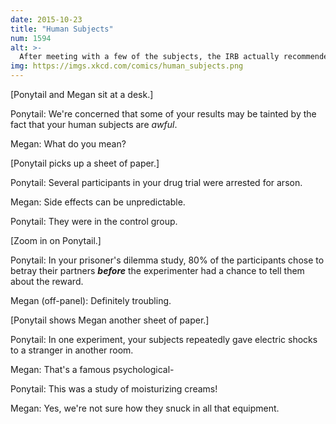 ```yaml
---
date: 2015-10-23
title: "Human Subjects"
num: 1594
alt: >-
  After meeting with a few of the subjects, the IRB actually recommended that you stop stressing out so much about safety guidelines.
img: https://imgs.xkcd.com/comics/human_subjects.png
---
```

[Ponytail and Megan sit at a desk.]

Ponytail: We're concerned that some of your results may be tainted by the fact that your human subjects are *awful*.

Megan: What do you mean?

[Ponytail picks up a sheet of paper.]

Ponytail: Several participants in your drug trial were arrested for arson.

Megan: Side effects can be unpredictable.

Ponytail: They were in the control group.

[Zoom in on Ponytail.]

Ponytail: In your prisoner's dilemma study, 80% of the participants chose to betray their partners ***before*** the experimenter had a chance to tell them about the reward.

Megan (off-panel): Definitely troubling.

[Ponytail shows Megan another sheet of paper.]

Ponytail: In one experiment, your subjects repeatedly gave electric shocks to a stranger in another room.

Megan: That's a famous psychological-

Ponytail: This was a study of moisturizing creams!

Megan: Yes, we're not sure how they snuck in all that equipment.